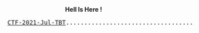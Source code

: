 <html>
  <body>
   <center> <b>Hell Is Here ! </b> </center>
   <pre>         <a href="https://theblackthreat.github.io/CTF/AT-CTF-2021-TBT.html">CTF-2021-Jul-TBT</a>......................................#CTF #Theblackthreat #CTF2021</pre>  
  </body>
</html>














